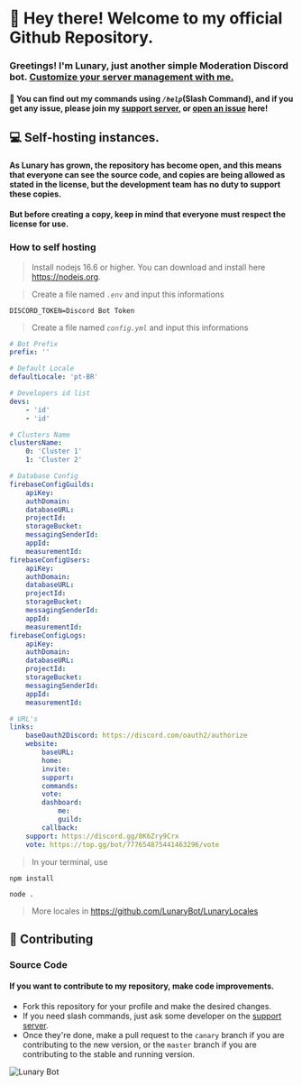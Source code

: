 # 👋 Hey there! Welcome to my official Github Repository.

### Greetings! I'm Lunary, just another simple Moderation Discord bot. [Customize your server management with me.](https://dsc.gg/lunarybot)

#### 🧐 You can find out my commands using _`/help`_(Slash Command), and if you get any issue, please join my [support server](https://discord.gg/8K6Zry9Crx), or [open an issue](https://github.com/LunaryBot/LunaryBot/issues/new) here!

## 💻 Self-hosting instances.

#### As Lunary has grown, the repository has become open, and this means that everyone can see the source code, and copies are being allowed as stated in the license, but the development team has no duty to support these copies.

#### But before creating a copy, keep in mind that everyone must respect the license for use.

### How to self hosting

> Install nodejs 16.6 or higher. You can download and install here https://nodejs.org.

> Create a file named _`.env`_ and input this informations

```
DISCORD_TOKEN=Discord Bot Token
```

> Create a file named _`config.yml`_ and input this informations

```yml
# Bot Prefix
prefix: ''

# Default Locale
defaultLocale: 'pt-BR'

# Developers id list
devs:
    - 'id'
    - 'id'

# Clusters Name
clustersName:
    0: 'Cluster 1'
    1: 'Cluster 2'

# Database Config
firebaseConfigGuilds:
    apiKey:
    authDomain:
    databaseURL:
    projectId:
    storageBucket:
    messagingSenderId:
    appId:
    measurementId:
firebaseConfigUsers:
    apiKey:
    authDomain:
    databaseURL:
    projectId:
    storageBucket:
    messagingSenderId:
    appId:
    measurementId:
firebaseConfigLogs:
    apiKey:
    authDomain:
    databaseURL:
    projectId:
    storageBucket:
    messagingSenderId:
    appId:
    measurementId:

# URL's
links:
    baseOauth2Discord: https://discord.com/oauth2/authorize
    website:
        baseURL:
        home:
        invite:
        support:
        commands:
        vote:
        dashboard:
            me:
            guild:
        callback:
    support: https://discord.gg/8K6Zry9Crx
    vote: https://top.gg/bot/777654875441463296/vote
```

> In your terminal, use

```
npm install
```

```
node .
```

> More locales in https://github.com/LunaryBot/LunaryLocales

## 🚀 Contributing

### Source Code

#### If you want to contribute to my repository, make code improvements.

-   Fork this repository for your profile and make the desired changes.
-   If you need slash commands, just ask some developer on the [support server](https://discord.gg/8K6Zry9Crx).
-   Once they're done, make a pull request to the `canary` branch if you are contributing to the new version, or the `master` branch if you are contributing to the stable and running version.

![Lunary Bot](https://media.discordapp.net/attachments/826844594464489494/902217896858619944/hi_hi_DgQwYJL.png)
